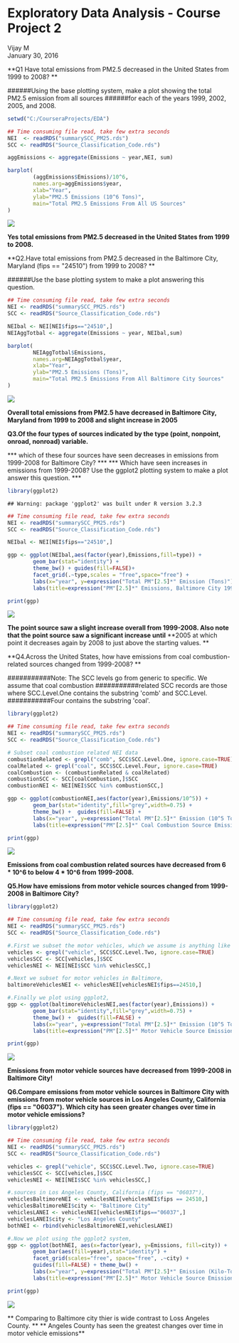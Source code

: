 # Exploratory Data Analysis - Course Project 2
Vijay M  
January 30, 2016  

**Q1 Have total emissions from PM2.5 decreased in the United States from 1999 to 2008? **

######Using the base plotting system, make a plot showing the total PM2.5 emission from all sources
######for each of the years 1999, 2002, 2005, and 2008.


```r
setwd("C:/CourseraProjects/EDA")
```



```r
## Time consuming file read, take few extra seconds
NEI  <- readRDS("summarySCC_PM25.rds")
SCC <- readRDS("Source_Classification_Code.rds")

aggEmissions <- aggregate(Emissions ~ year,NEI, sum)

barplot(
        (aggEmissions$Emissions)/10^6,
        names.arg=aggEmissions$year,
        xlab="Year",
        ylab="PM2.5 Emissions (10^6 Tons)",
        main="Total PM2.5 Emissions From All US Sources"
)
```

![](Project2_files/figure-html/unnamed-chunk-2-1.png)

**Yes total emissions from PM2.5 decreased in the United States from 1999 to 2008.**


**Q2.Have total emissions from PM2.5 decreased in the Baltimore City, Maryland (fips == "24510") from 1999 to 2008? **

######Use the base plotting system to make a plot answering this question.


```r
## Time consuming file read, take few extra seconds
NEI <- readRDS("summarySCC_PM25.rds")
SCC <- readRDS("Source_Classification_Code.rds")

NEIbal <- NEI[NEI$fips=="24510",]
NEIAggTotbal <- aggregate(Emissions ~ year, NEIbal,sum)

barplot(
        NEIAggTotbal$Emissions,
        names.arg=NEIAggTotbal$year,
        xlab="Year",
        ylab="PM2.5 Emissions (Tons)",
        main="Total PM2.5 Emissions From All Baltimore City Sources"
)
```

![](Project2_files/figure-html/unnamed-chunk-3-1.png)

**Overall total emissions from PM2.5 have decreased in Baltimore City, Maryland from 1999 to 2008 and slight increase in 2005**


**Q3.Of the four types of sources indicated by the type (point, nonpoint, onroad, nonroad) variable.**

*** which of these four sources have seen decreases in emissions from 1999-2008 for Baltimore City?  ***
*** Which have seen increases in emissions from 1999-2008? Use the ggplot2 plotting system to make a plot answer this question. ***


```r
library(ggplot2)
```

```
## Warning: package 'ggplot2' was built under R version 3.2.3
```

```r
## Time consuming file read, take few extra seconds
NEI <- readRDS("summarySCC_PM25.rds")
SCC <- readRDS("Source_Classification_Code.rds")

NEIbal <- NEI[NEI$fips=="24510",]

ggp <- ggplot(NEIbal,aes(factor(year),Emissions,fill=type)) +
        geom_bar(stat="identity") +
        theme_bw() + guides(fill=FALSE)+
        facet_grid(.~type,scales = "free",space="free") + 
        labs(x="year", y=expression("Total PM"[2.5]*" Emission (Tons)")) + 
        labs(title=expression("PM"[2.5]*" Emissions, Baltimore City 1999-2008 by Source Type"))

print(ggp)
```

![](Project2_files/figure-html/unnamed-chunk-4-1.png)

**The  point  source saw a slight increase overall from 1999-2008. Also note that the  point  source saw a significant increase until** **2005 at which point it decreases again by 2008 to just above the starting values. **


        
**Q4.Across the United States, how have emissions from coal combustion-related sources changed from 1999-2008? **

###########Note: The SCC levels go from generic to specific. We assume that coal combustion 
###########related SCC records are those where SCC.Level.One contains the substring 'comb' and SCC.Level.
###########Four contains the substring 'coal'.


```r
library(ggplot2)

## Time consuming file read, take few extra seconds
NEI <- readRDS("summarySCC_PM25.rds")
SCC <- readRDS("Source_Classification_Code.rds")

# Subset coal combustion related NEI data
combustionRelated <- grepl("comb", SCC$SCC.Level.One, ignore.case=TRUE)
coalRelated <- grepl("coal", SCC$SCC.Level.Four, ignore.case=TRUE) 
coalCombustion <- (combustionRelated & coalRelated)
combustionSCC <- SCC[coalCombustion,]$SCC
combustionNEI <- NEI[NEI$SCC %in% combustionSCC,]

ggp <- ggplot(combustionNEI,aes(factor(year),Emissions/10^5)) +
        geom_bar(stat="identity",fill="grey",width=0.75) +
        theme_bw() +  guides(fill=FALSE) +
        labs(x="year", y=expression("Total PM"[2.5]*" Emission (10^5 Tons)")) + 
        labs(title=expression("PM"[2.5]*" Coal Combustion Source Emissions Across US from 1999-2008"))

print(ggp)
```

![](Project2_files/figure-html/unnamed-chunk-5-1.png)

**Emissions from coal combustion related sources have decreased from 6 * 10^6 to below 4 * 10^6 from 1999-2008.**

**Q5.How have emissions from motor vehicle sources changed from 1999-2008 in Baltimore City?**

```r
library(ggplot2)

## Time consuming file read, take few extra seconds
NEI <- readRDS("summarySCC_PM25.rds")
SCC <- readRDS("Source_Classification_Code.rds")

#.First we subset the motor vehicles, which we assume is anything like Motor Vehicle in SCC.Level.Two.
vehicles <- grepl("vehicle", SCC$SCC.Level.Two, ignore.case=TRUE)
vehiclesSCC <- SCC[vehicles,]$SCC
vehiclesNEI <- NEI[NEI$SCC %in% vehiclesSCC,]

#.Next we subset for motor vehicles in Baltimore,
baltimoreVehiclesNEI <- vehiclesNEI[vehiclesNEI$fips==24510,]

#.Finally we plot using ggplot2,
ggp <- ggplot(baltimoreVehiclesNEI,aes(factor(year),Emissions)) +
        geom_bar(stat="identity",fill="grey",width=0.75) +
        theme_bw() +  guides(fill=FALSE) +
        labs(x="year", y=expression("Total PM"[2.5]*" Emission (10^5 Tons)")) + 
        labs(title=expression("PM"[2.5]*" Motor Vehicle Source Emissions in Baltimore from 1999-2008"))

print(ggp)
```

![](Project2_files/figure-html/unnamed-chunk-6-1.png)

**Emissions from motor vehicle sources have decreased from 1999-2008 in Baltimore City!**

**Q6.Compare emissions from motor vehicle sources in Baltimore City with emissions from motor vehicle**
**sources in Los Angeles County, California (fips == "06037").** 
**Which city has seen greater changes over time in motor vehicle emissions?**


```r
library(ggplot2)

## Time consuming file read, take few extra seconds
NEI <- readRDS("summarySCC_PM25.rds")
SCC <- readRDS("Source_Classification_Code.rds")

vehicles <- grepl("vehicle", SCC$SCC.Level.Two, ignore.case=TRUE)
vehiclesSCC <- SCC[vehicles,]$SCC
vehiclesNEI <- NEI[NEI$SCC %in% vehiclesSCC,]

#.sources in Los Angeles County, California (fips == "06037"),
vehiclesBaltimoreNEI <- vehiclesNEI[vehiclesNEI$fips == 24510,]
vehiclesBaltimoreNEI$city <- "Baltimore City"
vehiclesLANEI <- vehiclesNEI[vehiclesNEI$fips=="06037",]
vehiclesLANEI$city <- "Los Angeles County"
bothNEI <- rbind(vehiclesBaltimoreNEI,vehiclesLANEI)

#.Now we plot using the ggplot2 system,
ggp <- ggplot(bothNEI, aes(x=factor(year), y=Emissions, fill=city)) +
        geom_bar(aes(fill=year),stat="identity") +
        facet_grid(scales="free", space="free", .~city) +
        guides(fill=FALSE) + theme_bw() +
        labs(x="year", y=expression("Total PM"[2.5]*" Emission (Kilo-Tons)")) + 
        labs(title=expression("PM"[2.5]*" Motor Vehicle Source Emissions in Baltimore & LA, 1999-2008"))

print(ggp)
```

![](Project2_files/figure-html/unnamed-chunk-7-1.png)

** Comparing to Baltimore city thier is wide contrast to Loss Angeles County. **
** Angeles County has seen the greatest changes over time in motor vehicle emissions**




